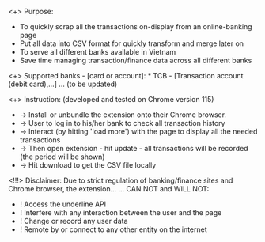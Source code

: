 <+> Purpose: 
 * To quickly scrap all the transactions on-display from an online-banking page
 * Put all data into CSV format for quickly transform and merge later on
 * To serve all different banks available in Vietnam
 * Save time managing transaction/finance data across all different banks

<+> Supported banks - [card or account]:
    * TCB - [Transaction account (debit card),...]
    ... (to be updated)

<+> Instruction: (developed and tested on Chrome version 115)
 * -> Install or unbundle the extension onto their Chrome browser.
 * -> User to log in to his/her bank to check all transaction history
 * -> Interact (by hitting 'load more') with the page to display all the needed transactions
 * -> Then open extension - hit update - all transactions will be recorded (the period will be shown)
 * -> Hit download to get the CSV file locally


<!!!> Disclaimer: Due to strict regulation of banking/finance sites and Chrome browser, the extension... 
... CAN NOT and WILL NOT:
* ! Access the underline API 
* ! Interfere with any interaction between the user and the page
* ! Change or record any user data 
* ! Remote by or connect to any other entity on the internet
